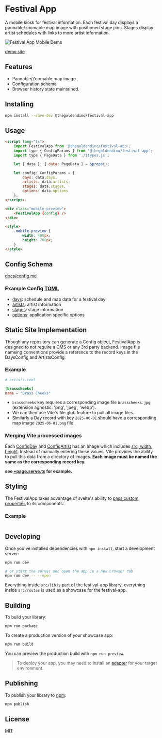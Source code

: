 # Festival App

A mobile kiosk for festival information. Each festival day displays a pannable/zoomable map image with positioned stage pins.
Stages display artist schedules with links to more artist information.

![Festival App Mobile Demo](https://ik.imagekit.io/thegoldendino/goldendino/festival-app-demo_wZDf1xAXB.gif?updatedAt=1735724073459&tr=w-300)

[demo site](https://festival-app-dev.netlify.app/)

## Features

- Pannable/Zoomable map image
- Configuration schema
- Browser history state maintained.

## Installing

```sh
npm install --save-dev @thegoldendino/festival-app
```

## Usage

```html
<script lang="ts">
	import FestivalApp from '@thegoldendino/festival-app';
	import type { ConfigParams } from '@thegoldendino/festival-app';
	import type { PageData } from './$types.js';

	let { data }: { data: PageData } = $props();

	let config: ConfigParams = {
		days: data.days,
		artists: data.artists,
		stages: data.stages,
		options: data.options
	};
</script>

<div class="mobile-preview">
	<FestivalApp {config} />
</div>

<style>
	.mobile-preview {
		width: 400px;
		height: 700px;
	}
</style>

```

## Config Schema

[docs/config.md](./docs/config.md)

### Example Config [TOML](https://toml.io)

- [days](./src/data/days.toml): schedule and map data for a festival day
- [artists](./src/data/artists.toml): artist information
- [stages](./src/data/stages.toml): stage information
- [options](./src/data/options.toml): application specific options

## Static Site Implementation

Though any repository can generate a Config object, FestivalApp is designed to not require a CMS or any 3rd party backend.
Image file nameing conventions provide a reference to the record keys in the DaysConfig and ArtistsConfig.

### Example

```toml
# artists.toml

[brasscheeks]
name = "Brass Cheeks"
```

- `brasscheeks` key requires a corresponding image file `brasscheeks.jpg` (extension agnostic: 'png', 'jpeg', 'webp'). 
- We can then use Vite's file glob feature to pull all image files.
- Similarly a Day record with key `2025-06-01` should have a corresponding map image `2025-06-01.png` file.

### Merging Vite processed images

Each [ConfigDay](./docs/config.md#configday) and [ConfigArtist](./docs/config.md#configartist) has an Image which includes [src, width, height](./docs/config.md#image). Instead of manually entering these values, Vite provides the ability to pull this data from a directory of images. **Each image must be named the same as the corresponding record key.**

__see [+page.serve.ts](./src/lib/routes/+page.server.ts) for example.__

## Styling

The FestivalApp takes advantage of svelte's ability to [pass custom properties](https://svelte.dev/docs/svelte/custom-properties) to its components.

### Example


```html

```


## Developing

Once you've installed dependencies with `npm install`, start a development server:

```bash
npm run dev

# or start the server and open the app in a new browser tab
npm run dev -- --open
```

Everything inside `src/lib` is part of the festival-app library, everything inside `src/routes` is used as a showcase for the festival-app.

## Building

To build your library:

```bash
npm run package
```

To create a production version of your showcase app:

```bash
npm run build
```

You can preview the production build with `npm run preview`.

> To deploy your app, you may need to install an [adapter](https://svelte.dev/docs/kit/adapters) for your target environment.

## Publishing

To publish your library to [npm](https://www.npmjs.com):

```bash
npm publish
```

## License

[MIT](LICENSE.md)